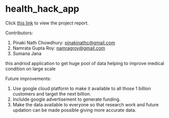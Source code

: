 # health_hack_app
Click [this link](https://github.com/pinakinathc/health_hack_app/blob/master/GlobsynProject.pdf) to view the project report.


Contributors:
1. Pinaki Nath Chowdhury: pinakinathc@gmail.com
2. Namrata Gupta Roy: namragroy@gmail.com
3. Sumana Jana

this andriod application to get huge pool of data helping to improve medical condition on large scale

Future improvements:
1.  Use google cloud platform to make it available to all those 1 billion customers and target the next billion.
2.  Inclulde google advertisement to generate funding.
3.  Make the data available to everyone so that research work and future updation can be made possible giving more accurate data.
